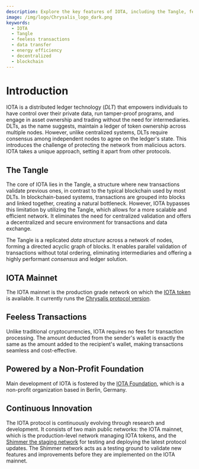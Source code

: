 ```yaml
---
description: Explore the key features of IOTA, including the Tangle, feeless transactions, data transfer, and energy efficiency. Learn how IOTA revolutionizes the blockchain industry with its innovative protocols.
image: /img/logo/Chrysalis_logo_dark.png
keywords:
  - IOTA
  - Tangle
  - feeless transactions
  - data transfer
  - energy efficiency
  - decentralized
  - blockchain
---
```


# Introduction

IOTA is a distributed ledger technology (_DLT_) that empowers individuals to have control over their private data, run
tamper-proof programs, and engage in asset ownership and trading without the need for intermediaries. DLTs, as the name
suggests, maintain a ledger of token ownership across multiple nodes. However, unlike centralized systems, DLTs require
consensus among independent nodes to agree on the ledger's state. This introduces the challenge of protecting the
network from malicious actors. IOTA takes a unique approach, setting it apart from other protocols.

## The Tangle

The core of IOTA lies in the Tangle, a structure where new transactions validate previous ones, in contrast to the
typical blockchain used by most DLTs. In blockchain-based systems, transactions are grouped into blocks and linked
together, creating a natural bottleneck. However, IOTA bypasses this limitation by utilizing the Tangle, which allows
for a more scalable and efficient network. It eliminates the need for centralized validation and offers a decentralized
and secure environment for transactions and data exchange.

The Tangle is a replicated _data structure_ across a network of nodes, forming a directed acyclic graph of blocks. It
enables parallel validation of transactions without total ordering, eliminating intermediaries and offering a highly
performant _consensus_ and ledger solution.

## IOTA Mainnet

The IOTA mainnet is the production grade network on which the [IOTA token](/get-started/introduction/iota/iota-token)
is available. It currently runs the [Chrysalis protocol version](/learn/protocols/chrysalis/introduction).

## Feeless Transactions

Unlike traditional cryptocurrencies, IOTA requires no fees for transaction processing. The amount deducted from the
sender's wallet is exactly the same as the amount added to the recipient's wallet, making transactions seamless and
cost-effective.

## Powered by a Non-Profit Foundation

Main development of IOTA is fostered by the [IOTA Foundation](https://iota.org), which is a non-profit organization
based in Berlin, Germany.

## Continuous Innovation

The IOTA protocol is continuously evolving through research and development. It consists of two main public networks:
the IOTA mainnet, which is the production-level network managing IOTA tokens, and
the [Shimmer the staging network](/get-started/introduction/shimmer/introduction) for testing and deploying the
latest protocol updates. The Shimmer network acts as a testing ground to validate new features and improvements before
they are implemented on the IOTA mainnet.
